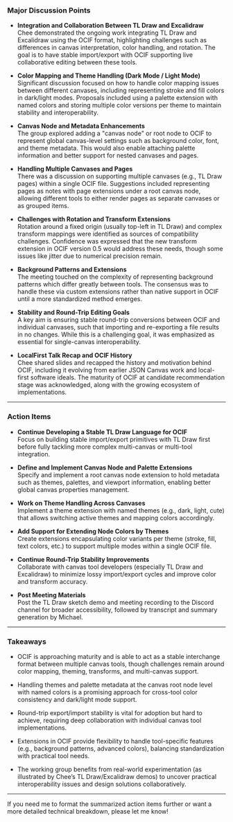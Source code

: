 ### Major Discussion Points

- **Integration and Collaboration Between TL Draw and Excalidraw**  
  Chee demonstrated the ongoing work integrating TL Draw and Excalidraw using the OCIF format, highlighting challenges such as differences in canvas interpretation, color handling, and rotation. The goal is to have stable import/export with OCIF supporting live collaborative editing between these tools.

- **Color Mapping and Theme Handling (Dark Mode / Light Mode)**  
  Significant discussion focused on how to handle color mapping issues between different canvases, including representing stroke and fill colors in dark/light modes. Proposals included using a palette extension with named colors and storing multiple color versions per theme to maintain stability and interoperability.

- **Canvas Node and Metadata Enhancements**  
  The group explored adding a "canvas node" or root node to OCIF to represent global canvas-level settings such as background color, font, and theme metadata. This would also enable attaching palette information and better support for nested canvases and pages.

- **Handling Multiple Canvases and Pages**  
  There was a discussion on supporting multiple canvases (e.g., TL Draw pages) within a single OCIF file. Suggestions included representing pages as notes with page extensions under a root canvas node, allowing different tools to either render pages as separate canvases or as grouped items.

- **Challenges with Rotation and Transform Extensions**  
  Rotation around a fixed origin (usually top-left in TL Draw) and complex transform mappings were identified as sources of compatibility challenges. Confidence was expressed that the new transform extension in OCIF version 0.5 would address these needs, though some issues like jitter due to numerical precision remain.

- **Background Patterns and Extensions**  
  The meeting touched on the complexity of representing background patterns which differ greatly between tools. The consensus was to handle these via custom extensions rather than native support in OCIF until a more standardized method emerges.

- **Stability and Round-Trip Editing Goals**  
  A key aim is ensuring stable round-trip conversions between OCIF and individual canvases, such that importing and re-exporting a file results in no changes. While this is a challenging goal, it was emphasized as essential for single-canvas interoperability.

- **LocalFirst Talk Recap and OCIF History**  
  Chee shared slides and recapped the history and motivation behind OCIF, including it evolving from earlier JSON Canvas work and local-first software ideals. The maturity of OCIF at candidate recommendation stage was acknowledged, along with the growing ecosystem of implementations.

---

### Action Items

- **Continue Developing a Stable TL Draw Language for OCIF**  
  Focus on building stable import/export primitives with TL Draw first before fully tackling more complex multi-canvas or multi-tool integration.

- **Define and Implement Canvas Node and Palette Extensions**  
  Specify and implement a root canvas node extension to hold metadata such as themes, palettes, and viewport information, enabling better global canvas properties management.

- **Work on Theme Handling Across Canvases**  
  Implement a theme extension with named themes (e.g., dark, light, cute) that allows switching active themes and mapping colors accordingly.

- **Add Support for Extending Node Colors by Themes**  
  Create extensions encapsulating color variants per theme (stroke, fill, text colors, etc.) to support multiple modes within a single OCIF file.

- **Continue Round-Trip Stability Improvements**  
  Collaborate with canvas tool developers (especially TL Draw and Excalidraw) to minimize lossy import/export cycles and improve color and transform accuracy.

- **Post Meeting Materials**  
  Post the TL Draw sketch demo and meeting recording to the Discord channel for broader accessibility, followed by transcript and summary generation by Michael.

---

### Takeaways

- OCIF is approaching maturity and is able to act as a stable interchange format between multiple canvas tools, though challenges remain around color mapping, theming, transforms, and multi-canvas support.

- Handling themes and palette metadata at the canvas root node level with named colors is a promising approach for cross-tool color consistency and dark/light mode support.

- Round-trip export/import stability is vital for adoption but hard to achieve, requiring deep collaboration with individual canvas tool implementations.

- Extensions in OCIF provide flexibility to handle tool-specific features (e.g., background patterns, advanced colors), balancing standardization with practical tool needs.

- The working group benefits from real-world experimentation (as illustrated by Chee’s TL Draw/Excalidraw demos) to uncover practical interoperability issues and design solutions collaboratively.

---

If you need me to format the summarized action items further or want a more detailed technical breakdown, please let me know!